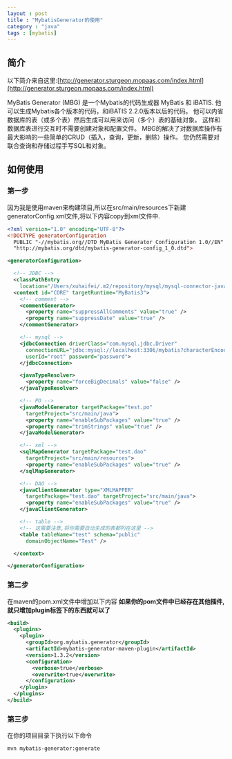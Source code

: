 ```yaml
---
layout : post
title : "MybatisGenerator的使用"
category : "java"
tags : [mybatis]
---
```


## 简介

以下简介来自这里:[http://generator.sturgeon.mopaas.com/index.html](http://generator.sturgeon.mopaas.com/index.html)

MyBatis Generator (MBG) 是一个Mybatis的代码生成器 MyBatis 和 iBATIS. 他可以生成Mybatis各个版本的代码，和iBATIS 2.2.0版本以后的代码。 他可以内省数据库的表（或多个表）然后生成可以用来访问（多个）表的基础对象。 这样和数据库表进行交互时不需要创建对象和配置文件。 MBG的解决了对数据库操作有最大影响的一些简单的CRUD（插入，查询，更新，删除）操作。 您仍然需要对联合查询和存储过程手写SQL和对象。

## 如何使用

### 第一步

因为我是使用maven来构建项目,所以在src/main/resources下新建generatorConfig.xml文件,将以下内容copy到xml文件中.

```xml
<?xml version="1.0" encoding="UTF-8"?>
<!DOCTYPE generatorConfiguration
  PUBLIC "-//mybatis.org//DTD MyBatis Generator Configuration 1.0//EN"
  "http://mybatis.org/dtd/mybatis-generator-config_1_0.dtd">

<generatorConfiguration>

  <!-- JDBC -->
  <classPathEntry
    location="/Users/xuhaifei/.m2/repository/mysql/mysql-connector-java/5.1.26/mysql-connector-java-5.1.26.jar" />
  <context id="CORE" targetRuntime="MyBatis3">
    <!-- comment -->
    <commentGenerator>
      <property name="suppressAllComments" value="true" />
      <property name="suppressDate" value="true" />
    </commentGenerator>

    <!-- mysql -->
    <jdbcConnection driverClass="com.mysql.jdbc.Driver"
      connectionURL="jdbc:mysql://localhost:3306/mybatis?characterEncoding=utf8"
      userId="root" password="password">
    </jdbcConnection>

    <javaTypeResolver>
      <property name="forceBigDecimals" value="false" />
    </javaTypeResolver>

    <!-- PO -->
    <javaModelGenerator targetPackage="test.po"
      targetProject="src/main/java">
      <property name="enableSubPackages" value="true" />
      <property name="trimStrings" value="true" />
    </javaModelGenerator>

    <!-- xml -->
    <sqlMapGenerator targetPackage="test.dao"
      targetProject="src/main/resources">
      <property name="enableSubPackages" value="true" />
    </sqlMapGenerator>

    <!-- DAO -->
    <javaClientGenerator type="XMLMAPPER"
      targetPackage="test.dao" targetProject="src/main/java">
      <property name="enableSubPackages" value="true" />
    </javaClientGenerator>

    <!-- table -->
    <!-- 这需要注意,将你需要自动生成的表都列在这里 -->
    <table tableName="test" schema="public"
      domainObjectName="Test" />

  </context>

</generatorConfiguration>
```
### 第二步

在maven的pom.xml文件中增加以下内容 **如果你的pom文件中已经存在其他插件,就只增加plugin标签下的东西就可以了**

```xml
<build>
  <plugins>
    <plugin>
      <groupId>org.mybatis.generator</groupId>
      <artifactId>mybatis-generator-maven-plugin</artifactId>
      <version>1.3.2</version>
      <configuration>
        <verbose>true</verbose>
        <overwrite>true</overwrite>
      </configuration>
    </plugin>
  </plugins>
</build>
```

### 第三步

在你的项目目录下执行以下命令

```
mvn mybatis-generator:generate
```
